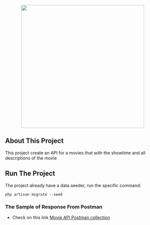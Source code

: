<p align="center"><a href="https://laravel.com" target="_blank"><img src="https://raw.githubusercontent.com/laravel/art/master/logo-lockup/5%20SVG/2%20CMYK/1%20Full%20Color/laravel-logolockup-cmyk-red.svg" width="400"></a></p>

## About This Project

This project create an API for a movies that with the showtime and all descriptions of the movie


## Run The Project

The project already have a data seeder, run the specific command:

```
php artisan migrate --seed
```
### The Sample of Response From Postman

- Check on this link [Movie API Postman collection](https://www.postman.com/collections/c9dee5fc472b8238ea0c)
